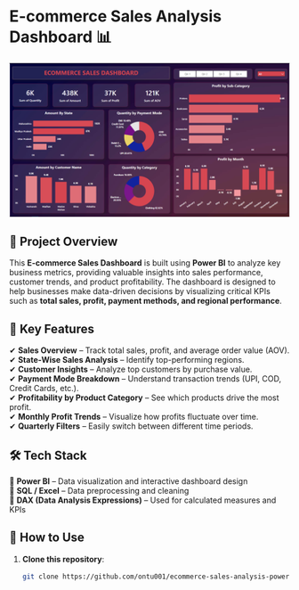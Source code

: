 # E-commerce Sales Analysis Dashboard 📊  

![Dashboard](https://github.com/ontu001/ecommerce-sales-analysis-powerBI/blob/main/Dashboard.PNG)

## 🚀 Project Overview  
This **E-commerce Sales Dashboard** is built using **Power BI** to analyze key business metrics, providing valuable insights into sales performance, customer trends, and product profitability. The dashboard is designed to help businesses make data-driven decisions by visualizing critical KPIs such as **total sales, profit, payment methods, and regional performance**.

## 📌 Key Features  
✔ **Sales Overview** – Track total sales, profit, and average order value (AOV).  
✔ **State-Wise Sales Analysis** – Identify top-performing regions.  
✔ **Customer Insights** – Analyze top customers by purchase value.  
✔ **Payment Mode Breakdown** – Understand transaction trends (UPI, COD, Credit Cards, etc.).  
✔ **Profitability by Product Category** – See which products drive the most profit.  
✔ **Monthly Profit Trends** – Visualize how profits fluctuate over time.  
✔ **Quarterly Filters** – Easily switch between different time periods.

## 🛠️ Tech Stack  
🔹 **Power BI** – Data visualization and interactive dashboard design  
🔹 **SQL / Excel** – Data preprocessing and cleaning  
🔹 **DAX (Data Analysis Expressions)** – Used for calculated measures and KPIs  

## 🔧 How to Use  
1. **Clone this repository**:  
   ```bash
   git clone https://github.com/ontu001/ecommerce-sales-analysis-powerBI.git
